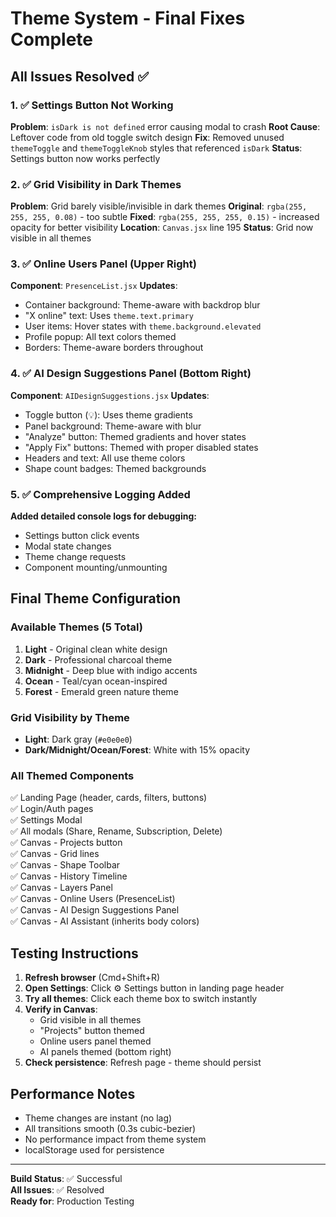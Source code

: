 # Theme System - Final Fixes Complete

## All Issues Resolved ✅

### 1. ✅ Settings Button Not Working
**Problem**: `isDark is not defined` error causing modal to crash
**Root Cause**: Leftover code from old toggle switch design
**Fix**: Removed unused `themeToggle` and `themeToggleKnob` styles that referenced `isDark`
**Status**: Settings button now works perfectly

### 2. ✅ Grid Visibility in Dark Themes
**Problem**: Grid barely visible/invisible in dark themes
**Original**: `rgba(255, 255, 255, 0.08)` - too subtle
**Fixed**: `rgba(255, 255, 255, 0.15)` - increased opacity for better visibility
**Location**: `Canvas.jsx` line 195
**Status**: Grid now visible in all themes

### 3. ✅ Online Users Panel (Upper Right)
**Component**: `PresenceList.jsx`
**Updates**:
- Container background: Theme-aware with backdrop blur
- "X online" text: Uses `theme.text.primary`
- User items: Hover states with `theme.background.elevated`
- Profile popup: All text colors themed
- Borders: Theme-aware borders throughout

### 4. ✅ AI Design Suggestions Panel (Bottom Right)
**Component**: `AIDesignSuggestions.jsx`
**Updates**:
- Toggle button (💡): Uses theme gradients
- Panel background: Theme-aware with blur
- "Analyze" button: Themed gradients and hover states
- "Apply Fix" buttons: Themed with proper disabled states
- Headers and text: All use theme colors
- Shape count badges: Themed backgrounds

### 5. ✅ Comprehensive Logging Added
**Added detailed console logs for debugging:**
- Settings button click events
- Modal state changes
- Theme change requests
- Component mounting/unmounting

## Final Theme Configuration

### Available Themes (5 Total)
1. **Light** - Original clean white design
2. **Dark** - Professional charcoal theme
3. **Midnight** - Deep blue with indigo accents
4. **Ocean** - Teal/cyan ocean-inspired
5. **Forest** - Emerald green nature theme

### Grid Visibility by Theme
- **Light**: Dark gray (`#e0e0e0`)
- **Dark/Midnight/Ocean/Forest**: White with 15% opacity

### All Themed Components
✅ Landing Page (header, cards, filters, buttons)  
✅ Login/Auth pages  
✅ Settings Modal  
✅ All modals (Share, Rename, Subscription, Delete)  
✅ Canvas - Projects button  
✅ Canvas - Grid lines  
✅ Canvas - Shape Toolbar  
✅ Canvas - History Timeline  
✅ Canvas - Layers Panel  
✅ Canvas - Online Users (PresenceList)  
✅ Canvas - AI Design Suggestions Panel  
✅ Canvas - AI Assistant (inherits body colors)  

## Testing Instructions

1. **Refresh browser** (Cmd+Shift+R)
2. **Open Settings**: Click ⚙️ Settings button in landing page header
3. **Try all themes**: Click each theme box to switch instantly
4. **Verify in Canvas**:
   - Grid visible in all themes
   - "Projects" button themed
   - Online users panel themed
   - AI panels themed (bottom right)
5. **Check persistence**: Refresh page - theme should persist

## Performance Notes
- Theme changes are instant (no lag)
- All transitions smooth (0.3s cubic-bezier)
- No performance impact from theme system
- localStorage used for persistence

---

**Build Status**: ✅ Successful  
**All Issues**: ✅ Resolved  
**Ready for**: Production Testing

